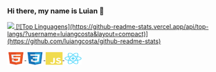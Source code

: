 ### Hi there, my name is Luian 👋

<div>
  <a href="https://github.com/luiangcosta">
  <img height="180em" src="https://github-readme-stats.vercel.app/api?username=luiangcosta&show_icons=true&theme=dark&include_all_commits=true&count_private=true"/>
  [![Top Linguagens](https://github-readme-stats.vercel.app/api/top-langs/?username=luiangcosta&layout=compact)](https://github.com/luiangcosta/github-readme-stats)
</div>
  <div style="display: inline_block"><br>
  <img align="center" alt="Luian-HTML" height="30" width="40" src="https://raw.githubusercontent.com/devicons/devicon/master/icons/html5/html5-original.svg">
  <img align="center" alt="Luian-CSS" height="30" width="40" src="https://raw.githubusercontent.com/devicons/devicon/master/icons/css3/css3-original.svg">
  <img align="center" alt="Luian-Js" height="30" width="40" src="https://raw.githubusercontent.com/devicons/devicon/master/icons/javascript/javascript-plain.svg">
  <img align="center" alt="Luian-React" height="30" width="40" src="https://raw.githubusercontent.com/devicons/devicon/master/icons/react/react-original.svg">
</div>

